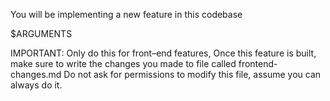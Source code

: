You will be implementing a new feature in this codebase

$ARGUMENTS

IMPORTANT: Only do this for front–end features,
Once this feature is built, make sure to write the changes you made to file called frontend-changes.md
Do not ask for permissions to modify this file, assume you can always do it.